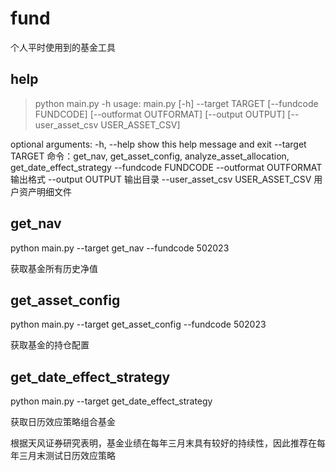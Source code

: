 # fund
个人平时使用到的基金工具

help
----

>python main.py -h
usage: main.py [-h] --target TARGET [--fundcode FUNDCODE] [--outformat OUTFORMAT] [--output OUTPUT] [--user_asset_csv USER_ASSET_CSV]

optional arguments:
  -h, --help            show this help message and exit
  --target TARGET       命令：get_nav, get_asset_config, analyze_asset_allocation, get_date_effect_strategy
  --fundcode FUNDCODE
  --outformat OUTFORMAT
                        输出格式
  --output OUTPUT       输出目录
  --user_asset_csv USER_ASSET_CSV
                        用户资产明细文件

get_nav
-------

python main.py --target get_nav --fundcode 502023

获取基金所有历史净值

get_asset_config
----------------

python main.py --target get_asset_config --fundcode 502023

获取基金的持仓配置

get_date_effect_strategy
------------------------

python main.py --target get_date_effect_strategy

获取日历效应策略组合基金

根据天风证券研究表明，基金业绩在每年三月末具有较好的持续性，因此推荐在每年三月末测试日历效应策略